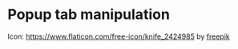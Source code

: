 Popup tab manipulation
======================

Icon:
https://www.flaticon.com/free-icon/knife_2424985 by [freepik](https://www.flaticon.com/authors/freepik)
